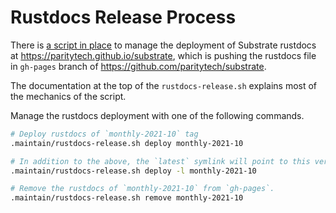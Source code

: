 # Rustdocs Release Process

There is [a script in place](../.maintain/rustdocs-release.sh) to manage the deployment of Substrate rustdocs at
https://paritytech.github.io/substrate, which is pushing the rustdocs file in `gh-pages` branch of
https://github.com/paritytech/substrate.

The documentation at the top of the `rustdocs-release.sh` explains most of the mechanics of the script.

Manage the rustdocs deployment with one of the following commands.

```bash
# Deploy rustdocs of `monthly-2021-10` tag
.maintain/rustdocs-release.sh deploy monthly-2021-10

# In addition to the above, the `latest` symlink will point to this version of rustdocs
.maintain/rustdocs-release.sh deploy -l monthly-2021-10

# Remove the rustdocs of `monthly-2021-10` from `gh-pages`.
.maintain/rustdocs-release.sh remove monthly-2021-10
```
